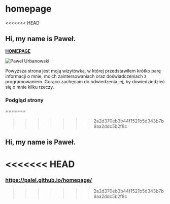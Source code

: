# homepage
<<<<<<< HEAD

## Hi, my name is Paweł.

**[HOMEPAGE](https://palel.github.io/homepage/)**

![Pawel Urbanowski](https://raw.githubusercontent.com/palel/homepage/main/images/img1.jpg)

Powyższa strona jest moją wizytówką, w której przedstawiłem krótko parę informacji o mnie, moich zaintersowaniach oraz doświadczeniach z programowaniem. Gorąco zachęcam do odwiedzenia jej, by dowiedziedzieć się o mnie kilku rzeczy.

### Podgląd strony



=======
>>>>>>> 2a2d370eb3b44f1521b5d343b7b9aa2ddc5b2f8c

## Hi, my name is Paweł.

<<<<<<< HEAD
=======
### https://palel.github.io/homepage/
>>>>>>> 2a2d370eb3b44f1521b5d343b7b9aa2ddc5b2f8c
